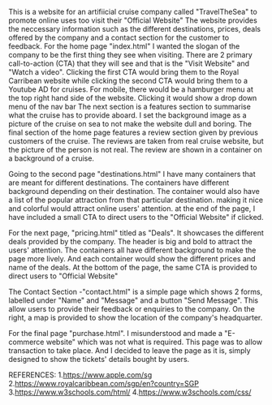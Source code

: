 This is a website for an artifiicial cruise company called "TravelTheSea" to promote online uses too visit their "Official Website"
The website provides the neccessary information such as the different destinations, prices, deals offered by the company and a contact section for the customer to feedback. 
For the home page "index.html" I wanted the slogan of the company to be the first thing they see when visiting. There are 2 primary call-to-action (CTA) that they will see and that is the "Visit Website" and "Watch a video". Clicking the first CTA would bring them to the Royal Carribean website while clicking the second CTA would bring them to a Youtube AD for cruises.
For mobile, there would be a hamburger menu at the top right hand side of the website. Clicking it would show a drop down menu of the nav bar
The next section is a features section to summarise what the cruise has to provide aboard. I set the background image as a picture of the cruise on sea to not make the website dull and boring.
The final section of the home page features a review section given by previous customers of the cruise. The reviews are taken from real cruise website, but the picture of the person is not real. The review are shown in a container on a background of a cruise.

Going to the second page "destinations.html" I have many containers that are meant for different destinations. The containers have different background depending on their destination. The container would also have a list of the popular attraction from that particular destination. making it nice and colorful would attract online users' attention. at the end of the page, I have included a small CTA to direct users to the "Official Website" if clicked.

For the next page, "pricing.html" titled as "Deals". It showcases the different deals provided by the company. The header is big and bold to attract the users' attention. The containers all have different background to make the page more lively. And each container would show the different prices and name of the deals. At the bottom of the page, the same CTA is provided to direct users to "Official Website" 

The Contact Section -"contact.html" is a simple page which shows 2 forms, labelled under "Name" and "Message" and a button "Send Message". This allow users to provide their feedback or enquiries to the company. On the right, a map is provided to show the location of the company's headquarter.

For the final page "purchase.html". I misunderstood and made a "E-commerce website" which was not what is required. This page was to allow transaction to take place. And I decided to leave the page as it is, simply designed to show the tickets' details bought by users.


REFERENCES: 
1.https://www.apple.com/sg
2.https://www.royalcaribbean.com/sgp/en?country=SGP
3.https://www.w3schools.com/html/
4.https://www.w3schools.com/css/
